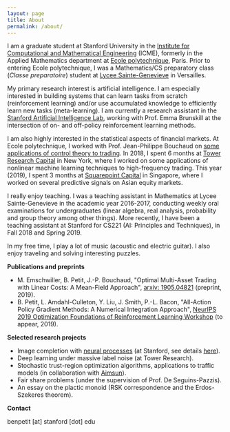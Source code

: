 ```yaml
---
layout: page
title: About
permalink: /about/
---
```


I am a graduate student at Stanford University in the [Institute for Computational and Mathematical Engineering](https://icme.stanford.edu/) (ICME), formerly in the Applied Mathematics department at [Ecole polytechnique](https://www.polytechnique.edu/en), Paris. Prior to entering Ecole polytechnique, I was a Mathematics/CS preparatory class (<i>Classe preparatoire</i>) student at [Lycee Sainte-Genevieve](http://www.bginette.com/) in Versailles.

My primary research interest is artificial intelligence. I am especially interested in building systems that can learn tasks from scratch (reinforcement learning) and/or use accumulated knowledge to efficiently learn new tasks (meta-learning). I am currently a research assistant in the [Stanford Artificial Intelligence Lab](http://ai.stanford.edu/), working with Prof. Emma Brunskill at the intersection of on- and off-policy reinforcement learning methods.

I am also highly interested in the statistical aspects of financial markets. At Ecole polytechnique, I worked with Prof. Jean-Philippe Bouchaud on [some applications of control theory to trading](https://arxiv.org/pdf/1905.04821). In 2018, I spent 6 months at [Tower Research Capital](https://www.tower-research.com/) in New York, where I worked on some applications of nonlinear machine learning techniques to high-frequency trading. This year (2019), I spent 3 months at [Squarepoint Capital](http://www.squarepoint-capital.com/) in Singapore, where I worked on several predictive signals on Asian equity markets.

I really enjoy teaching. I was a teaching assistant in Mathematics at Lycee Sainte-Genevieve in the academic year 2016-2017, conducting weekly oral examinations for undergraduates (linear algebra, real analysis, probability and group theory among other things). More recently, I have been a teaching assistant at Stanford for CS221 (AI: Principles and Techniques), in Fall 2018 and Spring 2019.

In my free time, I play a lot of music (acoustic and electric guitar). I also enjoy traveling and solving interesting puzzles.

<b>Publications and preprints</b>

- M. Emschwiller, B. Petit, J.-P. Bouchaud, "Optimal Multi-Asset Trading with Linear Costs: A Mean-Field Approach", [arxiv: 1905.04821](https://arxiv.org/pdf/1905.04821) (preprint, 2019).
- B. Petit, L. Amdahl-Culleton, Y. Liu, J. Smith, P.-L. Bacon, "All-Action Policy Gradient Methods: A Numerical Integration Approach", [NeurIPS 2019 Optimization Foundations of Reinforcement Learning Workshop](https://optrl2019.github.io) (to appear, 2019).

<b>Selected research projects</b>

- Image completion with [neural processes](https://arxiv.org/pdf/1807.01622.pdf) (at Stanford, see details [here](https://github.com/Arnaud15/CS236_Neural_Processes_For_Image_Completion)).
- Deep learning under massive label noise (at Tower Research).
- Stochastic trust-region optimization algorithms, applications to traffic models (in collaboration with [Aimsun](https://www.aimsun.com/)).
- Fair share problems (under the supervision of Prof. De Seguins-Pazzis).
- An essay on the plactic monoid (RSK correspondence and the Erdos-Szekeres theorem).

<b>Contact</b>

benpetit \[at\] stanford \[dot\] edu
